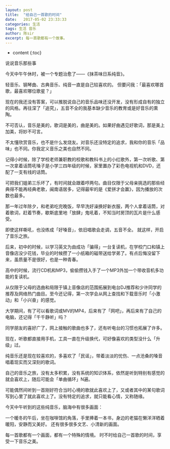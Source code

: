 ```yaml
---
layout: post
title:  "给自己一首歌的时间"
date:   2017-05-02 23:33:33
categories: 生活
tags: 生活 音乐
author: 陈sir
excerpt: 每一首歌都有一个故事。
---
```

* content
{:toc}


说说音乐那些事

今天中午午休时，被一个专题治愈了——《抹茶味日系纯音》。

轻音乐、钢琴曲、古典音乐、纯音一直是自己较喜欢的。
但要问我：「最喜欢哪首歌，最喜欢哪位歌星？」

现在的我还没有答案，可以推脱说自己的音乐品味还没开发，没有形成自有的独立的风格。再往深了「追究」，五音不全的我基本缺少音乐的教育或是好音乐的熏陶。

不可否认，音乐是美的，歌词是美的，曲是美的。如果好曲遇见好歌词，那是美上加美，将妙不可言。

不太懂欣赏音乐，也不是什么发烧友。对音乐还没特定的追求，我和你的音乐「品味」也不同。你我定义音乐之美也自然不同。

记得小时候，除了学校老师兼职教的校歌和教科书上的小红歌外，第一次听歌、第一次拿着话筒吼嗓子是小学三四年级的时候，家里置办了彩色电视机和DVD，还配了一支有线的话筒。

可把我们姐弟三乐坏了，有时间就会跟着哼两句。曲目仅限于父母亲挑选的那些经典得不能再经典老歌，闽南语居多，记得最牢的是《爱拼才会赢》，因为播放的次数也最多。

那一年过年除夕，和老弟吃完晚饭，早早洗好澡换好新衣服，两个人拿着话筒，对着歌词，赶着节奏，歇斯底里地「放肆」鬼吼着，不知当时房顶的瓦片是什么感受。

即使这样嘶吼，也没练成「好嗓音」，依旧唱歌会走调，五音不全。
就这样，开启了音乐之旅。

后来，初中的时候，以学习英文为由成功「骗得」一台复读机，在学校门口和镇上音像店没少花钱，毕业的时候攒了一小纸箱的磁带送给学弟了。有点后悔没留下来，虽质量不是很好，也是一种青春。

高中的时候，流行CD机和MP3，偷偷攒钱入手了一个MP3外加一个带收音机多功能的复读机。

从仅限于父母的选曲和局限于镇上音像店的范围拓展到电台DJ推荐和少许同学的推荐及网络热门曲目。至今还记得，第一次学会从网上查找和下载音乐时「小激动」和「小兴奋」的感觉。

大学期间，有了可以看歌词或MV的MP4，后来有了「网吧」，再后来有了自己的电脑，还记得「千千静听」吗？

同学朋友的喜好广了，网上接触的歌曲也多了，还有听电台的习惯也拓展了许多。

现在，听歌都直接用手机，工具一直在升级换代，可好像喜欢的类型没什么「升级」过。

纯音乐还是现在较喜欢的，多喜欢了「民谣」，带着淡淡的忧伤、一点沧桑的嗓音唱着现实而又深刻的歌词。

自己的音乐之旅，没有太多积累，没有系统的知识体系，依然是听到特别有感觉的就会喜欢上，随后可能会「单曲循环」N遍。

可能偶然间听到一首刚好符合当时心境的歌就此喜欢上了，又或者其中的某句歌词写到心里了就此喜欢上了。没有特定的追求，就只能看心情，又称随缘。

今天中午听到的这些纯音乐，脑海中有很多画面：

一个暖冬的午后，坐在咖啡馆的角落，手里捧着一本书，身边的老猫在懒洋洋晒着暖阳，安静而又美好。
还有很多很多文艺、小清新的画面。

每一首歌都有一个画面，都有一个特殊的情境。
时不时给自己一首歌的时间，享受一下音乐之美。


